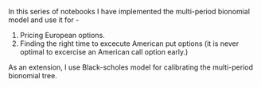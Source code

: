 In this series of notebooks I have implemented the multi-period bionomial model and use it for - 

1. Pricing European options.
2. Finding the right time to excecute American put options (it is never optimal to excercise an American call option early.)

As an extension, I use Black-scholes model for calibrating the multi-period bionomial tree.
